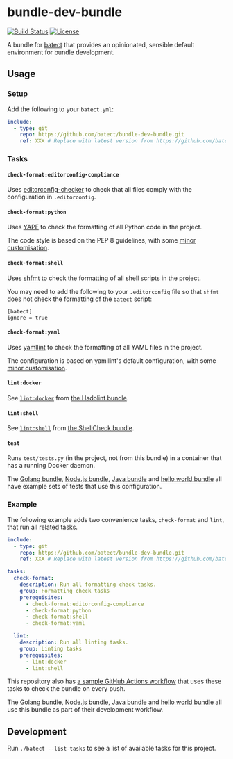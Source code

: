 # bundle-dev-bundle

[![Build Status](https://img.shields.io/github/workflow/status/batect/bundle-dev-bundle/Pipeline/master)](https://github.com/batect/bundle-dev-bundle/actions?query=workflow%3APipeline+branch%3Amaster)
[![License](https://img.shields.io/github/license/batect/bundle-dev-bundle.svg)](https://opensource.org/licenses/Apache-2.0)

A bundle for [batect](https://batect.dev) that provides an opinionated, sensible default environment for bundle development.

## Usage

### Setup

Add the following to your `batect.yml`:

```yaml
include:
  - type: git
    repo: https://github.com/batect/bundle-dev-bundle.git
    ref: XXX # Replace with latest version from https://github.com/batect/bundle-dev-bundle/releases
```

### Tasks

#### `check-format:editorconfig-compliance`

Uses [editorconfig-checker](https://github.com/editorconfig-checker/editorconfig-checker) to check that all files comply with the configuration in `.editorconfig`.

#### `check-format:python`

Uses [YAPF](https://github.com/google/yapf) to check the formatting of all Python code in the project.

The code style is based on the PEP 8 guidelines, with some [minor customisation](.batect/yapf/style.yapf).

#### `check-format:shell`

Uses [shfmt](https://github.com/mvdan/sh#shfmt) to check the formatting of all shell scripts in the project.

You may need to add the following to your `.editorconfig` file so that `shfmt` does not check the formatting of the `batect` script:

```editorconfig
[batect]
ignore = true
```

#### `check-format:yaml`

Uses [yamllint](https://github.com/adrienverge/yamllint) to check the formatting of all YAML files in the project.

The configuration is based on yamllint's default configuration, with some [minor customisation](.batect/yamllint/bundle-default.yml).

#### `lint:docker`

See [`lint:docker`](https://github.com/batect/hadolint-bundle#lintdocker) from [the Hadolint bundle](https://github.com/batect/hadolint-bundle).

#### `lint:shell`

See [`lint:shell`](https://github.com/batect/shellcheck-bundle#lintshell) from [the ShellCheck bundle](https://github.com/batect/shellcheck-bundle).

#### `test`

Runs `test/tests.py` (in the project, not from this bundle) in a container that has a running Docker daemon.

The [Golang bundle](https://github.com/batect/golang-bundle/blob/master/test/tests.py), [Node.js bundle](https://github.com/batect/node-bundle/blob/master/test/tests.py),
[Java bundle](https://github.com/batect/java-bundle/blob/master/test/tests.py) and [hello world bundle](https://github.com/batect/hello-world-bundle/blob/master/test/tests.py)
all have example sets of tests that use this configuration.

### Example

The following example adds two convenience tasks, `check-format` and `lint`, that run all related tasks.

```yaml
include:
  - type: git
    repo: https://github.com/batect/bundle-dev-bundle.git
    ref: XXX # Replace with latest version from https://github.com/batect/bundle-dev-bundle/releases

tasks:
  check-format:
    description: Run all formatting check tasks.
    group: Formatting check tasks
    prerequisites:
      - check-format:editorconfig-compliance
      - check-format:python
      - check-format:shell
      - check-format:yaml

  lint:
    description: Run all linting tasks.
    group: Linting tasks
    prerequisites:
      - lint:docker
      - lint:shell
```

This repository also has [a sample GitHub Actions workflow](.github/workflows/build.yml) that uses these tasks to check the bundle on every push.

The [Golang bundle](https://github.com/batect/golang-bundle/blob/master/test/tests.py), [Node.js bundle](https://github.com/batect/node-bundle/blob/master/test/tests.py),
[Java bundle](https://github.com/batect/java-bundle/blob/master/test/tests.py) and [hello world bundle](https://github.com/batect/hello-world-bundle/blob/master/test/tests.py)
all use this bundle as part of their development workflow.

## Development

Run `./batect --list-tasks` to see a list of available tasks for this project.
